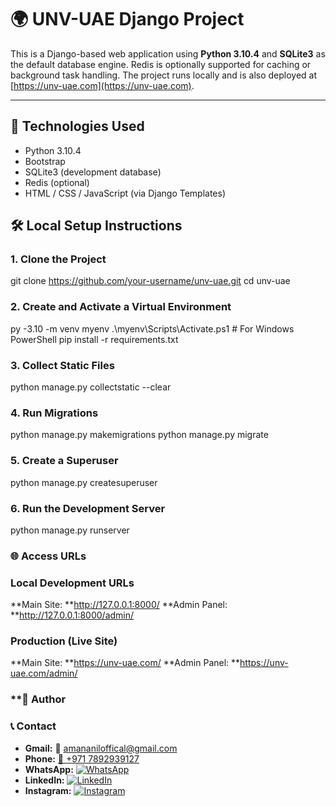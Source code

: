 # 🌍 UNV-UAE Django Project

This is a Django-based web application using **Python 3.10.4** and **SQLite3** as the default database engine. Redis is optionally supported for caching or background task handling. The project runs locally and is also deployed at [https://unv-uae.com](https://unv-uae.com).

---

## 🔧 Technologies Used

- Python 3.10.4
- Bootstrap
- SQLite3 (development database)
- Redis (optional)
- HTML / CSS / JavaScript (via Django Templates)

## 🛠️ Local Setup Instructions

### 1. Clone the Project
git clone https://github.com/your-username/unv-uae.git
cd unv-uae

### 2. Create and Activate a Virtual Environment
py -3.10 -m venv myenv
.\myenv\Scripts\Activate.ps1    # For Windows PowerShell
pip install -r requirements.txt

### 3. Collect Static Files
python manage.py collectstatic --clear

### 4. Run Migrations
python manage.py makemigrations
python manage.py migrate

### 5. Create a Superuser
python manage.py createsuperuser

### 6. Run the Development Server
python manage.py runserver

### 🌐 Access URLs
### Local Development URLs
**Main Site: **http://127.0.0.1:8000/
**Admin Panel: **http://127.0.0.1:8000/admin/

### Production (Live Site)
**Main Site: **https://unv-uae.com/
**Admin Panel: **https://unv-uae.com/admin/

### **👤 Author

### 📞 Contact
- **Gmail:** 📧 amananiloffical@gmail.com
- **Phone:** [📱 +971 7892939127](tel:+9717892939127)  
- **WhatsApp:** [![WhatsApp](https://upload.wikimedia.org/wikipedia/commons/5/5e/WhatsApp_icon.png)](https://wa.me/9717892939127)  
- **LinkedIn:** [![LinkedIn](https://cdn.jsdelivr.net/gh/devicons/devicon/icons/linkedin/linkedin-original.svg)](https://www.linkedin.com/in/amananilofficial)
- **Instagram:** [![Instagram](https://upload.wikimedia.org/wikipedia/commons/a/a5/Instagram_icon.png)](https://instagram.com/amananilofficial)
